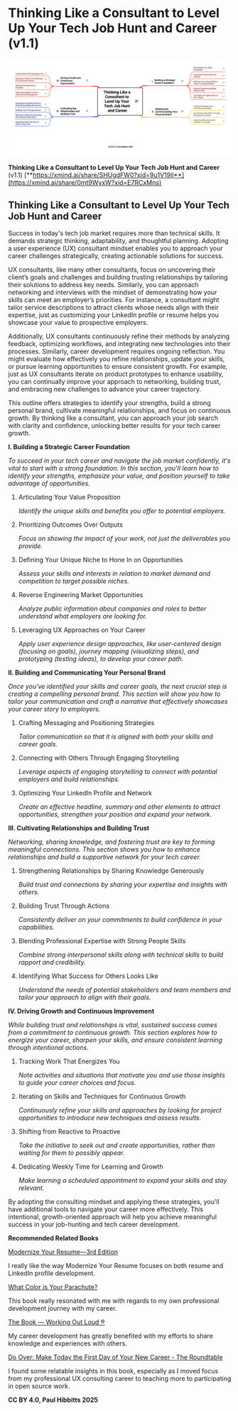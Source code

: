 # Thinking Like a Consultant to Level Up Your Tech Job Hunt and Career (v1.1)

![Mind map outlining consulting insights for job hunting and career development, categorized into four sections: building a strategic career foundation, crafting a compelling personal brand, cultivating key relationships and building trust, and driving growth and continuous improvement.](images/thinking-like-a-consultant.png)

**Thinking Like a Consultant to Level Up Your Tech Job Hunt and Career** (v1.1) [**https://xmind.ai/share/SHUgdFW0?xid=9u1V19iI**](https://xmind.ai/share/0mt9WyxW?xid=E7RCxMns)

## Thinking Like a Consultant to Level Up Your Tech Job Hunt and Career

Success in today's tech job market requires more than technical skills. It demands strategic thinking, adaptability, and thoughtful planning. Adopting a user experience (UX) consultant mindset enables you to approach your career challenges strategically, creating actionable solutions for success.

UX consultants, like many other consultants, focus on uncovering their client’s goals and challenges and building trusting relationships by tailoring their solutions to address key needs. Similarly, you can approach networking and interviews with the mindset of demonstrating how your skills can meet an employer’s priorities. For instance, a consultant might tailor service descriptions to attract clients whose needs align with their expertise, just as customizing your LinkedIn profile or resume helps you showcase your value to prospective employers.

Additionally, UX consultants continuously refine their methods by analyzing feedback, optimizing workflows, and integrating new technologies into their processes. Similarly, career development requires ongoing reflection. You might evaluate how effectively you refine relationships, update your skills, or pursue learning opportunities to ensure consistent growth. For example, just as UX consultants iterate on product prototypes to enhance usability, you can continually improve your approach to networking, building trust, and embracing new challenges to advance your career trajectory. 

This outline offers strategies to identify your strengths, build a strong personal brand, cultivate meaningful relationships, and focus on continuous growth. By thinking like a consultant, you can approach your job search with clarity and confidence, unlocking better results for your tech career growth.

**I. Building a Strategic Career Foundation**

*To succeed in your tech career and navigate the job market confidently, it's vital to start with a strong foundation. In this section, you'll learn how to identify your strengths, emphasize your value, and position yourself to take advantage of opportunities.*

1. Articulating Your Value Proposition
    
    *Identify the unique skills and benefits you offer to potential employers.*
    
2. Prioritizing Outcomes Over Outputs
    
    *Focus on showing the impact of your work, not just the deliverables you provide.*
    
3. Defining Your Unique Niche to Hone In on Opportunities
    
    *Assess your skills and interests in relation to market demand and competition to target possible niches.*
    
4. Reverse Engineering Market Opportunities
    
    *Analyze public information about companies and roles to better understand what employers are looking for.*
    
5. Leveraging UX Approaches on Your Career
    
    *Apply user experience design approaches, like user-centered design (focusing on goals), journey mapping (visualizing steps), and prototyping (testing ideas), to develop your career path.*
    

**II. Building and Communicating Your Personal Brand**

*Once you've identified your skills and career goals, the next crucial step is creating a compelling personal brand. This section will show you how to tailor your communication and craft a narrative that effectively showcases your career story to employers.*

1. Crafting Messaging and Positioning Strategies
    
    *Tailor communication so that it is aligned with both your skills and career goals.*
    
2. Connecting with Others Through Engaging Storytelling
    
    *Leverage aspects of engaging storytelling to connect with potential employers and build relationships.*
    
3. Optimizing Your LinkedIn Profile and Network
    
    *Create an effective headline, summary and other elements to attract opportunities, strengthen your position and expand your network.*
    

**III. Cultivating Relationships and Building Trust**

*Networking, sharing knowledge, and fostering trust are key to forming meaningful connections. This section shows you how to enhance relationships and build a supportive network for your tech career.*

1. Strengthening Relationships by Sharing Knowledge Generously
    
    *Build trust and connections by sharing your expertise and insights with others.*
    
2. Building Trust Through Actions
    
    *Consistently deliver on your commitments to build confidence in your capabilities.*
    
3. Blending Professional Expertise with Strong People Skills
    
    *Combine strong interpersonal skills along with technical skills to build rapport and credibility.*
    
4. Identifying What Success for Others Looks Like
    
    *Understand the needs of potential stakeholders and team members and tailor your approach to align with their goals.*
    

**IV. Driving Growth and Continuous Improvement**

*While building trust and relationships is vital, sustained success comes from a commitment to continuous growth. This section explores how to energize your career, sharpen your skills, and ensure consistent learning through intentional actions.*

1. Tracking Work That Energizes You
    
    *Note activities and situations that motivate you and use those insights to guide your career choices and focus.*
    
2. Iterating on Skills and Techniques for Continuous Growth
    
    *Continuously refine your skills and approaches by looking for project opportunities to introduce new techniques and assess results.*
    
3. Shifting from Reactive to Proactive
    
    *Take the initiative to seek out and create opportunities, rather than waiting for them to possibly appear.*
    
4. Dedicating Weekly Time for Learning and Growth
    
    *Make learning a scheduled appointment to expand your skills and stay relevant.*
    

By adopting the consulting mindset and applying these strategies, you'll have additional tools to navigate your career more effectively. This intentional, growth-oriented approach will help you achieve meaningful success in your job-hunting and tech career development.

**Recommended Related Books**

[Modernize Your Resume—3rd Edition](https://emerald-career-publishing.myshopify.com/products/modernize-your-resume)

I really like the way Modernize Your Resume focuses on both resume and LinkedIn profile development.

[What Color is Your Parachute?](https://parachutebook.com/)

This book really resonated with me with regards to my own professional development journey with my career.

[The Book — Working Out Loud ®](https://www.workingoutloud.com/book)

My career development has greatly benefited with my efforts to share knowledge and experiences with others.

[Do Over: Make Today the First Day of Your New Career - The Roundtable](https://goroundtable.com/blog/do-over-make-today-the-first-day-of-your-new-career/)

I found some relatable insights in this book, especially as I moved focus from my professional UX consulting career to teaching more to participating in open source work.

**CC BY 4.0, Paul Hibbitts 2025**
